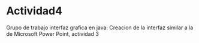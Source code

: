 # Actividad4
Grupo de trabajo interfaz grafica en java: Creacion de la interfaz similar a la de Microsoft Power Point, actividad 3 

